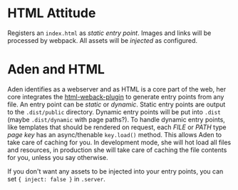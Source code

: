 # HTML Attitude
Registers an `index.html` as _static entry point_. Images and links will be processed by webpack.
All assets will be _injected_ as configured.

# Aden and HTML
Aden identifies as a webserver and as HTML is a core part of the web, her core integrates the [html-weback-plugin](https://github.com/jantimon/html-webpack-plugin) to generate entry points from any file. An entry point can be _static_ or _dynamic_. Static entry points are output to the `.dist/public` directory. Dynamic entry points will be put into `.dist` (maybe `.dist/dynamic` with page paths?).
To handle dynamic entry points, like templates that should be rendered on request,
each _FILE_ or _PATH_ type _page key_ has an async/thenable `key.load()` method. This allows Aden to take care of caching for you. In development mode, she will hot load all files and resources, in production she will take care of caching the file contents for you, unless you say otherwise.

If you don't want any assets to be injected into your entry points, you can set `{ inject: false }` in `.server`.
